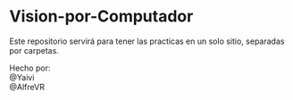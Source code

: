 # Vision-por-Computador

Este repositorio servirá para tener las practicas en un solo sitio, separadas por carpetas.

Hecho por:  
@Yaivi  
@AlfreVR